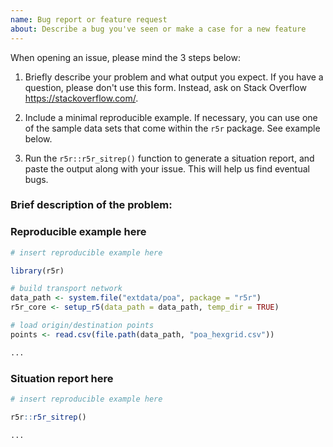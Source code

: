 ```yaml
---
name: Bug report or feature request
about: Describe a bug you've seen or make a case for a new feature
---
```

When opening an issue, please mind the 3 steps below:

1) Briefly describe your problem and what output you expect. If you have a question, please don't use this form. Instead, ask on Stack Overflow <https://stackoverflow.com/>.

2) Include a minimal reproducible example. If necessary, you can use one of the sample data sets that come within the `r5r` package. See example below.

3) Run the `r5r::r5r_sitrep()` function to generate a situation report, and paste the output along with your issue. This will help us find eventual bugs.

### Brief description of the problem:

### Reproducible example here
```r
# insert reproducible example here

library(r5r)

# build transport network
data_path <- system.file("extdata/poa", package = "r5r")
r5r_core <- setup_r5(data_path = data_path, temp_dir = TRUE)

# load origin/destination points
points <- read.csv(file.path(data_path, "poa_hexgrid.csv"))

...

```







### Situation report here
```r
# insert reproducible example here

r5r::r5r_sitrep()

...

```

